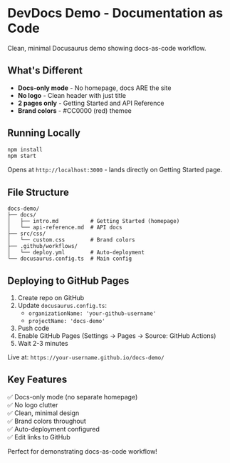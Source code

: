# DevDocs Demo - Documentation as Code

Clean, minimal Docusaurus demo showing docs-as-code workflow.

## What's Different

- **Docs-only mode** - No homepage, docs ARE the site
- **No logo** - Clean header with just title
- **2 pages only** - Getting Started and API Reference
- **Brand colors** - #CC0000 (red) themee

## Running Locally

```bash
npm install
npm start
```

Opens at `http://localhost:3000` - lands directly on Getting Started page.

## File Structure

```
docs-demo/
├── docs/
│   ├── intro.md          # Getting Started (homepage)
│   └── api-reference.md  # API docs
├── src/css/
│   └── custom.css        # Brand colors
├── .github/workflows/
│   └── deploy.yml        # Auto-deployment
└── docusaurus.config.ts  # Main config
```

## Deploying to GitHub Pages

1. Create repo on GitHub
2. Update `docusaurus.config.ts`:
   - `organizationName: 'your-github-username'`
   - `projectName: 'docs-demo'`
3. Push code
4. Enable GitHub Pages (Settings → Pages → Source: GitHub Actions)
5. Wait 2-3 minutes

Live at: `https://your-username.github.io/docs-demo/`

## Key Features

✅ Docs-only mode (no separate homepage)  
✅ No logo clutter  
✅ Clean, minimal design  
✅ Brand colors throughout  
✅ Auto-deployment configured  
✅ Edit links to GitHub

Perfect for demonstrating docs-as-code workflow!
